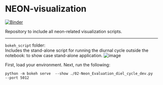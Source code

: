 # NEON-visualization
[![Binder](https://mybinder.org/badge_logo.svg)](https://mybinder.org/v2/gh/NCAR/NEON-visualization.git/main)

Repository to include all neon-related visualization scripts. 


--------------
``bokeh_script`` folder:  
Includes the stand-alone script for running the diurnal cycle outside the notebook: to show case stand-alone application. 
![image](https://user-images.githubusercontent.com/17344536/128048052-b31c3d8c-1f0d-4148-aef1-fd64b04d8526.png)

First, load your environment. 
Next, run the following:
```
python -m bokeh serve  --show ./02-Neon_Evaluation_diel_cycle_dev.py  --port 5012
```
